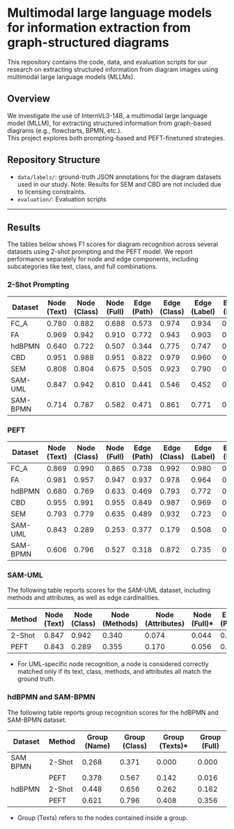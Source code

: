 # Multimodal large language models for information extraction from graph-structured diagrams

This repository contains the code, data, and evaluation scripts for our research on extracting structured information from diagram images using multimodal large language models (MLLMs).

## Overview

We investigate the use of InternVL3-14B, a multimodal large language model (MLLM), for extracting structured information from graph-based diagrams (e.g., flowcharts, BPMN, etc.).  
This project explores both prompting-based and PEFT-finetuned strategies.

## Repository Structure

- `data/labels/`: ground-truth JSON annotations for the diagram datasets used in our study. Note: Results for SEM and CBD are not included due to licensing constraints.
- `evaluation/`: Evaluation scripts 

---

## Results 
The tables below shows F1 scores for diagram recognition across several datasets using 2-shot prompting and the PEFT model. We report performance separately for node and edge components, including subcategories like text, class, and full combinations.

### 2-Shot Prompting 

| Dataset    | Node (Text) | Node (Class) | Node (Full) | Edge (Path) | Edge (Class) | Edge (Label) | Edge (Full) |
|------------|-------------|--------------|-------------|-------------|--------------|--------------|-------------|
| FC_A       | 0.780       | 0.882        | 0.688       | 0.573       | 0.974        | 0.934        | 0.549       |
| FA         | 0.969       | 0.942        | 0.910       | 0.772       | 0.943        | 0.903        | 0.674       |
| hdBPMN     | 0.640       | 0.722        | 0.507       | 0.344       | 0.775        | 0.747        | 0.283       |
| CBD        | 0.951       | 0.988        | 0.951       | 0.822       | 0.979        | 0.960        | 0.807       |
| SEM        | 0.808       | 0.804        | 0.675       | 0.505       | 0.923        | 0.790        | 0.394       |
| SAM-UML    | 0.847       | 0.942        | 0.810       | 0.441       | 0.546        | 0.452        | 0.100       |
| SAM-BPMN   | 0.714       | 0.787        | 0.582       | 0.471       | 0.861        | 0.771        | 0.363       |

### PEFT

| Dataset  | Node (Text) | Node (Class) | Node (Full) | Edge (Path) | Edge (Class) | Edge (Label) | Edge (Full) |
| -------- | ----------- | ------------ | ----------- | ----------- | ------------ | ------------ | ----------- |
| FC\_A    | 0.869       | 0.990        | 0.865       | 0.738       | 0.992        | 0.980        | 0.722       |
| FA       | 0.981       | 0.957        | 0.947       | 0.937       | 0.978        | 0.964        | 0.922       |
| hdBPMN   | 0.680       | 0.769        | 0.633       | 0.469       | 0.793        | 0.772        | 0.441       |
| CBD      | 0.955       | 0.991        | 0.955       | 0.849       | 0.987        | 0.969        | 0.834       |
| SEM      | 0.793       | 0.779        | 0.635       | 0.489       | 0.932        | 0.723        | 0.360       |
| SAM-UML  | 0.843       | 0.289        | 0.253       | 0.377       | 0.179        | 0.508        | 0.021       |
| SAM-BPMN | 0.606       | 0.796        | 0.527       | 0.318       | 0.872        | 0.735        | 0.240       |

### SAM-UML 
The following table reports scores for the SAM-UML dataset, including methods and attributes, as well as edge cardinalities.

| Method | Node (Text) | Node (Class) | Node (Methods) | Node (Attributes) | Node (Full)\* | Edge (Path) | Edge (Class) | Edge (Label) | Edge (Cardinality) | Edge (Full) |
| ------ | ----------- | ------------ | -------------- | ----------------- | ------------- | ----------- | ------------ | ------------ | ------------------ | ----------- |
| 2-Shot | 0.847       | 0.942        | 0.340          | 0.074             | 0.044         | 0.441       | 0.546        | 0.452        | 0.307              | 0.100       |
| PEFT   | 0.843       | 0.289        | 0.355          | 0.170             | 0.056         | 0.377       | 0.179        | 0.508        | 0.859              | 0.021       |
* For UML-specific node recognition, a node is considered correctly matched only if its text, class, methods, and attributes all match the ground truth.

### hdBPMN and SAM-BPMN
The following table reports group recognition scores for the hdBPMN and SAM-BPMN dataset. 

| Dataset  | Method | Group (Name) | Group (Class) | Group (Texts)\* | Group (Full) |
| -------- | ------ | ------------ | ------------- | ------------- | ------------ |
| SAM BPMN | 2-Shot | 0.268        | 0.371         | 0.000         | 0.000        |
|          | PEFT   | 0.378        | 0.567         | 0.142         | 0.016        |
| hdBPMN   | 2-Shot | 0.448        | 0.656         | 0.262         | 0.162        |
|          | PEFT   | 0.621        | 0.796         | 0.408         | 0.356        |

* Group (Texts) refers to the nodes contained inside a group. 

